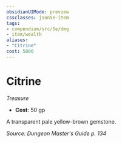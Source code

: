 ```yaml
---
obsidianUIMode: preview
cssclasses: json5e-item
tags:
- compendium/src/5e/dmg
- item/wealth
aliases: 
- "Citrine"
cost: 5000
---
```

# Citrine
*Treasure*  

- **Cost**: 50 gp

A transparent pale yellow-brown gemstone.

*Source: Dungeon Master's Guide p. 134*